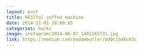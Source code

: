 ```yaml
---
layout: post
title: RESTful coffee machine
date: 2014-11-01 18:00:05
categories: hacks
image: instagram/2014-06-07_1402165731.jpg
link: https://medium.com/@adambutler/bd0c1546c03c
---
```

